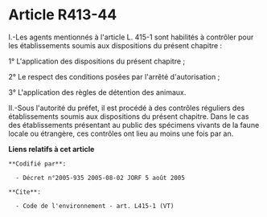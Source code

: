 # Article R413-44

I.-Les agents mentionnés à l'article L. 415-1 sont habilités à contrôler pour les établissements soumis aux dispositions du
présent chapitre : 

1° L'application des dispositions du présent chapitre ; 

2° Le respect des conditions posées par l'arrêté d'autorisation ; 

3° L'application des règles de détention des animaux. 

II.-Sous l'autorité du préfet, il est procédé à des contrôles réguliers des établissements soumis aux dispositions du présent
chapitre. Dans le cas des établissements présentant au public des spécimens vivants de la faune locale ou étrangère, ces
contrôles ont lieu au moins une fois par an.

**Liens relatifs à cet article**

	**Codifié par**:

	  - Décret n°2005-935 2005-08-02 JORF 5 août 2005

	**Cite**:

	  - Code de l'environnement - art. L415-1 (VT)
